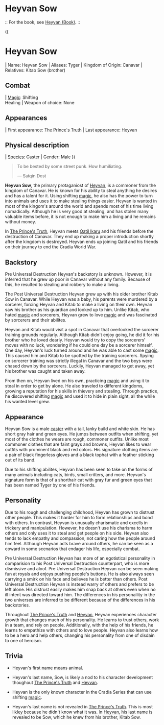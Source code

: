# Heyvan Sow

:: For the book, see [Heyvan (Book)](?entry=heyvan-(book) "Heyvan (Book)"). ::

({
  # Heyvan Sow
  | Name: Heyvan Sow
  | Aliases: Tyger
  | Kingdom of Origin: Canavar
  | Relatives: Kitab Sow (brother)
  ## Combat
  | [Magic](?entry=magic "Magic"): Shifting <br> Healing
  | Weapon of choice: None
  ## Appearances
  | First appearance: [The Prince's Truth](?entry=the-prince's-truth "The Prince's Truth")
  | Last appearance: [Heyvan](?entry=heyvan-(book) "Heyvan (Book)")
  ## Physical description
  | [Species](?entry=species "Species"): Caster
  | Gender: Male
})

> To be bested by some street punk. How humiliating.
>
> ― Satqin Dost

**Heyvan Sow**, the primary protaganiost of [Heyvan](?entry=heyvan-(book) "Heyvan (Book)"), is a commoner from the kingdom of Canavar. He is known for his ability to steal anything he desires and has a talent for it. Using shifting [magic](?entry=magic "Magic"), he also has the power to turn into animals and uses it to make stealing things easier. Heyvan is wanted in most of the kingom's around the world and spends most of his time living nomadically. Although he is very good at stealing, and has stolen many valuable items before, it is not enough to make him a living and he remains without money.

In [The Prince's Truth](?entry=the-prince's-truth "The Prince's Truth"), Heyvan meets [Qatil Ikaru](?entry=qatil-ikaru "Qatil Ikaru") and his friends before the destruction of Canavar. They end up making a proper introduction shortly after the kingdom is destroyed. Heyvan ends up joining Qatil and his friends on their journey to end the Cradia World War.

## Backstory

Pre Universal Destruction Heyvan's backstory is unknown. However, it is inferred that he grew up poor in Canavar without any family. Because of this, he resulted to stealing and robbery to make a living.

The Post Universal Destruction Heyvan grew up with his older brother Kitab Sow in Canavar. While Heyvan was a baby, his parents were murdered by a sorcerer, forcing Heyvan and Kitab to make a living on their own. Heyvan saw his brother as his guardian and looked up to him. Unlike Kitab, who hated [magic](?entry=magic "Magic") and sorcerers, Heyvan grew to love [magic](?entry=magic "Magic") and was fascinated by sorcerers and their abilites.

Heyvan and Kitab would visit a spot in Canavar that overlooked the sorcerer training grounds regularly. Although Kitab didn't enjoy going, he did it for his brother who he loved dearly. Heyvan would try to copy the sorcerers' moves with no luck, wondering if he could one day be a sorcerer himself. One day, Heyvan's luck turned around and he was able to cast some [magic](?entry=magic "Magic"). This caused him and Kitab to be spotted by the training sorcerers. Spying on sorcerer training was strictly illegal in Canavar and the two boys were chased down by the sorcerers. Luckily, Heyvan managed to get away, yet his brother was caught and taken away.

From then on, Heyvan lived on his own, practicing [magic](?entry=magic "Magic") and using it to steal in order to get by alone. He also traveled to different kingdoms, growing a reputation for his skills in thievery and stealing. Through practice, he discovered shifting [magic](?entry=magic "Magic") and used it to hide in plain sight, all the while his wanted level grew.

## Appearance

Heyvan Sow is a male [caster](?entry=species "Species") with a tall, lanky build and white skin. He has short gray hair and green eyes. He jumps between outfits when shifting, yet most of the clothes he wears are rough, commoner outfits. Unlike most commoner clothes that are faint grays and browns, Heyvan likes to wear outfits with prominent black and red colors. His signature clothing items are a pair of black fingerless gloves and a black tophat with a feather sticking out of its band.

Due to his shifting abilites, Heyvan has been seen to take on the forms of many animals including cats, birds, small critters, and more. Heyvan's signature form is that of a shorthair cat with gray fur and green eyes that has been named Tyger by one of his friends.

## Personality

Due to his rough and challenging childhood, Heyvan has grown to distrust other people. This makes it harder for him to form relationships and bond with others. In contrast, Heyvan is unusually charismatic and excells in trickery and manipulation. However, he doesn't use his charisma to harm others and only uses it to steal and get people on his side. Heyvan also tends to lack empathy and compassion, not caring how the people around him feel. Although Heyvan acts brave around others, he can be seen as a coward in some scenarios that endager his life, especially combat.

Pre Universal Destruction Heyvan has more of an egotistical personality in comparision to his Post Universal Destruction counterpart, who is more dismissive and aloof. Pre Universal Destruction Heyvan can be seen making fun at royals and enjoys pushing people's buttons. He is also always seen carrying a smirk on his face and believes he is better than others. Post Universal Destruction Heyvan is instead warry of others and prefers to be left alone. His distrust easily makes him snap back at others even when no ill intent was directed toward him. The differences in his personaility in the two universes are inferred to be different because of the differences in his backstories.

Throughout [The Prince's Truth](?entry=the-prince's-truth "The Prince's Truth") and [Heyvan](?entry=heyvan-(book) "Heyvan (Book)"), Heyvan experiences character growth that changes much of his personality. He learns to trust others, work in a team, and rely on people. Additionally, with the help of his friends, he learns to empathize with others and to love people. Heyvan also learns how to be a hero and help others, changing his personality from one of disdain to one of heroism.

## Trivia

* Heyvan's first name means animal.

* Heyvan's last name, Sow, is likely a nod to his character development thoughout [The Prince's Truth](?entry=the-prince's-truth "The Prince's Truth") and [Heyvan](?entry=heyvan-(book) "Heyvan (Book)").

* Heyvan is the only known character in the Cradia Series that can use shifting [magic](?entry=magic "Magic").

* Heyvan's last name is not revealed in [The Prince's Truth](?entry=the-prince's-truth "The Prince's Truth"). This is most likley because he didn't know what it was. In [Heyvan](?entry=heyvan-(book) "Heyvan (Book)"), his last name is revealed to be Sow, which he knew from his brother, Kitab Sow.